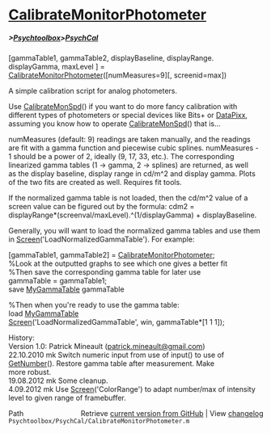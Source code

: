 # [CalibrateMonitorPhotometer](CalibrateMonitorPhotometer)
##### >[Psychtoolbox](Psychtoolbox)>[PsychCal](PsychCal)

[gammaTable1, gammaTable2, displayBaseline, displayRange. displayGamma, maxLevel ] = [CalibrateMonitorPhotometer](CalibrateMonitorPhotometer)([numMeasures=9][, screenid=max])  
  
A simple calibration script for analog photometers.  
  
Use [CalibrateMonSpd](CalibrateMonSpd)() if you want to do more fancy calibration with  
different types of photometers or special devices like Bits+ or [DataPixx](DataPixx),  
assuming you know how to operate [CalibrateMonSpd](CalibrateMonSpd)() that is...  
  
numMeasures (default: 9) readings are taken manually, and the readings  
are fit with a gamma function and piecewise cubic splines. numMeasures -  
1 should be a power of 2, ideally (9, 17, 33, etc.). The corresponding  
linearized gamma tables (1 -\> gamma, 2 -\> splines) are returned, as well  
as the display baseline, display range in cd/m^2 and display gamma. Plots  
of the two fits are created as well. Requires fit tools.  
  
If the normalized gamma table is not loaded, then the cd/m^2 value of a  
screen value can be figured out by the formula: cdm2 =  
displayRange\*(screenval/maxLevel).^(1/displayGamma) + displayBaseline.  
  
Generally, you will want to load the normalized gamma tables and use them  
in [Screen](Screen)('LoadNormalizedGammaTable'). For example:  
  
[gammaTable1, gammaTable2] = [CalibrateMonitorPhotometer](CalibrateMonitorPhotometer);  
%Look at the outputted graphs to see which one gives a better fit  
%Then save the corresponding gamma table for later use  
gammaTable = gammaTable1;  
save [MyGammaTable](MyGammaTable) gammaTable  
  
%Then when you're ready to use the gamma table:  
load [MyGammaTable](MyGammaTable)  
[Screen](Screen)('LoadNormalizedGammaTable', win, gammaTable\*[1 1 1]);  
  
  
History:  
Version 1.0: Patrick Mineault (patrick.mineault@gmail.com)  
22.10.2010 mk Switch numeric input from use of input() to use of  
              [GetNumber](GetNumber)(). Restore gamma table after measurement. Make  
              more robust.  
19.08.2012 mk Some cleanup.  
 4.09.2012 mk Use [Screen](Screen)('ColorRange') to adapt number/max of intensity  
              level to given range of framebuffer.  




<div class="code_header" style="text-align:right;">
  <span style="float:left;">Path&nbsp;&nbsp;</span> <span class="counter">Retrieve <a href=
  "https://raw.github.com/Psychtoolbox-3/Psychtoolbox-3/beta/Psychtoolbox/PsychCal/CalibrateMonitorPhotometer.m">current version from GitHub</a> | View <a href=
  "https://github.com/Psychtoolbox-3/Psychtoolbox-3/commits/beta/Psychtoolbox/PsychCal/CalibrateMonitorPhotometer.m">changelog</a></span>
</div>
<div class="code">
  <code>Psychtoolbox/PsychCal/CalibrateMonitorPhotometer.m</code>
</div>

